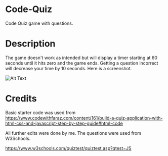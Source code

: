 # Code-Quiz
Code Quiz game with questions.


# Description

The game doesn't work as intended but will display a timer starting at 60 seconds until it hits zero and the game ends. Getting a question incorrect will decrease your time by 10 seconds. Here is a screenshot.

![Alt Text](Code-Quiz\assets\2023-08-17.png)




# Credits

Basic starter code was used from 
https://www.codewithfaraz.com/content/161/build-a-quiz-application-with-html-css-and-javascript-step-by-step-guide#html-code

All further edits were done by me. The questions were used from W3Schools.

https://www.w3schools.com/quiztest/quiztest.asp?qtest=JS